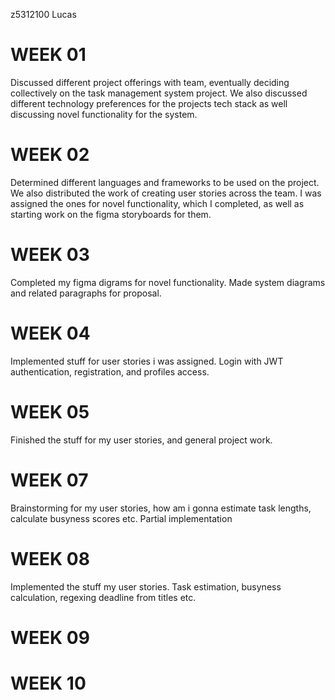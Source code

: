 z5312100 Lucas
# WEEK 01
Discussed different project offerings with team, eventually deciding collectively on the task management system project. We also discussed different technology preferences for the projects tech stack as well discussing novel functionality for the system.
# WEEK 02
Determined different languages and frameworks to be used on the project. We also distributed the work of creating user stories across the team. I was assigned the ones for novel functionality, which I completed, as well as starting work on the figma storyboards for them.
# WEEK 03
Completed my figma digrams for novel functionality. Made system diagrams and related paragraphs for proposal.
# WEEK 04
Implemented stuff for user stories i was assigned. Login with JWT authentication, registration, and profiles access.
# WEEK 05
Finished the stuff for my user stories, and general project work. 
# WEEK 07
Brainstorming for my user stories, how am i gonna estimate task lengths, calculate busyness scores etc. Partial implementation
# WEEK 08
Implemented the stuff my user stories. Task estimation, busyness calculation, regexing deadline from titles etc. 
# WEEK 09

# WEEK 10
